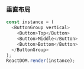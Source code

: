### 垂直布局
<!--start-code-->
```js
const instance = (
  <ButtonGroup vertical>
    <Button>Top</Button>
    <Button>Middle</Button>
    <Button>Bottom</Button>
  </ButtonGroup>
);
ReactDOM.render(instance);
```
<!--end-code-->